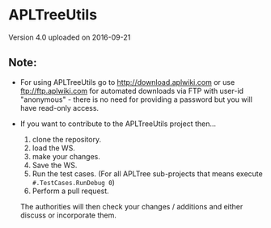 # APLTreeUtils

Version 4.0 uploaded on 2016-09-21

## Note: 

* For using APLTreeUtils go to http://download.aplwiki.com or use ftp://ftp.aplwiki.com for automated downloads via FTP with user-id "anonymous" - there is no need for providing a password but you will have read-only access.

* If you want to contribute to the APLTreeUtils project then...
  1. clone the repository.
  2. load the WS.
  3. make your changes.
  4. Save the WS.
  5. Run the test cases. (For all APLTree sub-projects that means execute `#.TestCases.RunDebug 0`)
  6. Perform a pull request.

  The authorities will then check your changes / additions and either discuss or incorporate them.
